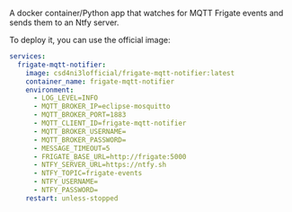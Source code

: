 A docker container/Python app that watches for MQTT Frigate events and sends them to an Ntfy server.

To deploy it, you can use the official image:
```yaml
services:
  frigate-mqtt-notifier:
    image: csd4ni3lofficial/frigate-mqtt-notifier:latest
    container_name: frigate-mqtt-notifier
    environment:
      - LOG_LEVEL=INFO
      - MQTT_BROKER_IP=eclipse-mosquitto
      - MQTT_BROKER_PORT=1883
      - MQTT_CLIENT_ID=frigate-mqtt-notifier
      - MQTT_BROKER_USERNAME=
      - MQTT_BROKER_PASSWORD=
      - MESSAGE_TIMEOUT=5
      - FRIGATE_BASE_URL=http://frigate:5000
      - NTFY_SERVER_URL=https://ntfy.sh
      - NTFY_TOPIC=frigate-events
      - NTFY_USERNAME=
      - NTFY_PASSWORD=
    restart: unless-stopped
```
